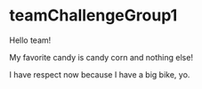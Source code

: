 
# teamChallengeGroup1
Hello team!

My favorite candy is candy corn and nothing else!

I have respect now because I have a big bike, yo.

